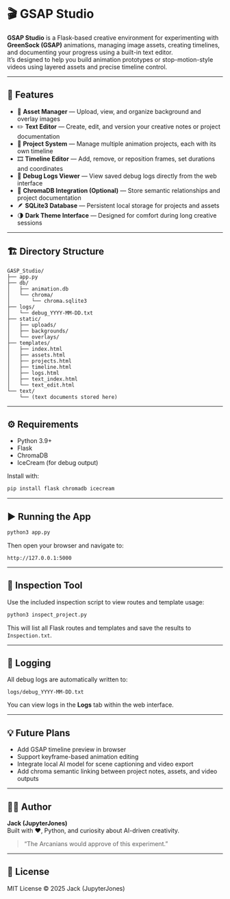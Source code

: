 # 🎬 GSAP Studio

**GSAP Studio** is a Flask-based creative environment for experimenting with **GreenSock (GSAP)** animations, managing image assets, creating timelines, and documenting your progress using a built-in text editor.  
It’s designed to help you build animation prototypes or stop-motion-style videos using layered assets and precise timeline control.

---

## 🚀 Features

- 🧩 **Asset Manager** — Upload, view, and organize background and overlay images  
- ✏️ **Text Editor** — Create, edit, and version your creative notes or project documentation  
- 📂 **Project System** — Manage multiple animation projects, each with its own timeline  
- 🎞️ **Timeline Editor** — Add, remove, or reposition frames, set durations and coordinates  
- 🧾 **Debug Logs Viewer** — View saved debug logs directly from the web interface  
- 🧠 **ChromaDB Integration (Optional)** — Store semantic relationships and project documentation  
- 🪶 **SQLite3 Database** — Persistent local storage for projects and assets  
- 🌗 **Dark Theme Interface** — Designed for comfort during long creative sessions  

---

## 🏗️ Directory Structure

```
GASP_Studio/
├── app.py
├── db/
│   ├── animation.db
│   └── chroma/
│       └── chroma.sqlite3
├── logs/
│   └── debug_YYYY-MM-DD.txt
├── static/
│   ├── uploads/
│   ├── backgrounds/
│   └── overlays/
├── templates/
│   ├── index.html
│   ├── assets.html
│   ├── projects.html
│   ├── timeline.html
│   ├── logs.html
│   ├── text_index.html
│   └── text_edit.html
└── text/
    └── (text documents stored here)
```

---

## ⚙️ Requirements

- Python 3.9+
- Flask
- ChromaDB
- IceCream (for debug output)

Install with:

```bash
pip install flask chromadb icecream
```

---

## ▶️ Running the App

```bash
python3 app.py
```

Then open your browser and navigate to:

```
http://127.0.0.1:5000
```

---

## 🧭 Inspection Tool

Use the included inspection script to view routes and template usage:

```bash
python3 inspect_project.py
```

This will list all Flask routes and templates and save the results to `Inspection.txt`.

---

## 💾 Logging

All debug logs are automatically written to:

```
logs/debug_YYYY-MM-DD.txt
```

You can view logs in the **Logs** tab within the web interface.

---

## 💡 Future Plans

- Add GSAP timeline preview in browser  
- Support keyframe-based animation editing  
- Integrate local AI model for scene captioning and video export  
- Add chroma semantic linking between project notes, assets, and video outputs  

---

## 🧑‍💻 Author

**Jack (JupyterJones)**  
Built with ❤️, Python, and curiosity about AI-driven creativity.  
> “The Arcanians would approve of this experiment.”

---

## 📜 License

MIT License © 2025 Jack (JupyterJones)
